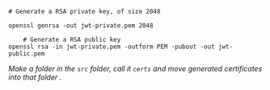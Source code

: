 ```shell
# Generate a RSA private key, of size 2048 

openssl genrsa -out jwt-private.pem 2048

```

```shell
    # Generate a RSA public key
openssl rsa -in jwt-private.pem -outform PEM -pubout -out jwt-public.pem 
```

*Make a folder in the `src` folder, call it `certs` and move generated certificates into that folder .*


